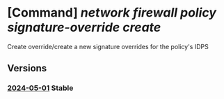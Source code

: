 # [Command] _network firewall policy signature-override create_

Create override/create a new signature overrides for the policy's IDPS

## Versions

### [2024-05-01](/Resources/mgmt-plane/L3N1YnNjcmlwdGlvbnMve30vcmVzb3VyY2Vncm91cHMve30vcHJvdmlkZXJzL21pY3Jvc29mdC5uZXR3b3JrL2ZpcmV3YWxscG9saWNpZXMve30vc2lnbmF0dXJlb3ZlcnJpZGVzL2RlZmF1bHQ=/2024-05-01.xml) **Stable**

<!-- mgmt-plane /subscriptions/{}/resourcegroups/{}/providers/microsoft.network/firewallpolicies/{}/signatureoverrides/default 2024-05-01 -->
